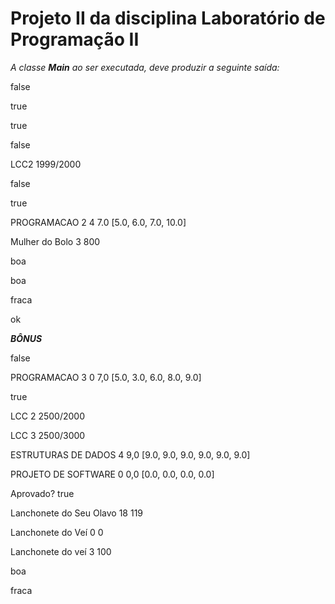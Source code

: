 <h1><b>Projeto II da disciplina Laboratório de  Programação II</b></h1>

<i>A classe <b>Main</b> ao ser executada, deve produzir a seguinte saída:</i>

false

true

true

false

LCC2 1999/2000

false

true

PROGRAMACAO 2 4 7.0 [5.0, 6.0, 7.0, 10.0]

Mulher do Bolo 3 800

boa

boa

fraca

ok

*****BÔNUS*****

false

PROGRAMACAO 3 0 7,0 [5.0, 3.0, 6.0, 8.0, 9.0]

true

LCC 2 2500/2000

LCC 3 2500/3000

ESTRUTURAS DE DADOS 4 9,0 [9.0, 9.0, 9.0, 9.0, 9.0, 9.0]

PROJETO DE SOFTWARE 0 0,0 [0.0, 0.0, 0.0, 0.0]

Aprovado? true

Lanchonete do Seu Olavo 18 119

Lanchonete do Veí 0 0

Lanchonete do veí 3 100

boa

fraca
